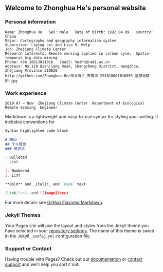 ## Welcome to Zhonghua He's personal website

### Personal information
    Name: Zhonghua He   Sex: Male   Date of birth: 1992.04.09   Country: China 
    Major: Cartography and geography information system
    Supervisor: Liping Lei and Lisa R. Welp
    Job: Zhejiang Climate Center
    Research interests: Remote sensing applied in carbon cyle;  Spatio-temporal big data mining
    Phone: +86 18813011016   Email: hezhh@radi.ac.cn
    Address: No.139 Qianjiang Road, Shangcheng District, Hangzhou, Zhejiang Province 310020
    http://github.com/Zhonghua-He/毕业照片_贺忠华_201618007010059_遥感地球所.jpg
    
### Work experience
    2019.07 – Now  Zhejiang Climate Center  Department of Ecological Remote Sensing  Engineer 

Markdown is a lightweight and easy-to-use syntax for styling your writing. It includes conventions for

```markdown
Syntax highlighted code block

# 简历
## 个人信息
### 贺忠华

- Bulleted
- List

1. Numbered
2. List

**Bold** and _Italic_ and `Code` text

[Link](url) and ![Image](src)
```

For more details see [GitHub Flavored Markdown](https://guides.github.com/features/mastering-markdown/).

### Jekyll Themes

Your Pages site will use the layout and styles from the Jekyll theme you have selected in your [repository settings](https://github.com/hezhonghua1992/Zhonghua-He/settings). The name of this theme is saved in the Jekyll `_config.yml` configuration file.

### Support or Contact

Having trouble with Pages? Check out our [documentation](https://help.github.com/categories/github-pages-basics/) or [contact support](https://github.com/contact) and we’ll help you sort it out.
